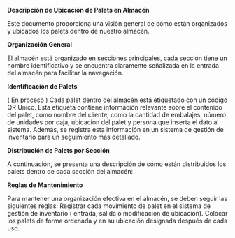 <b>Descripción de Ubicación de Palets en Almacén</b><p>
Este documento proporciona una visión general de cómo están organizados y ubicados los palets dentro de nuestro almacén.

<b>Organización General</b><p>
El almacén está organizado en secciones principales, cada sección tiene un nombre identificativo y se encuentra claramente señalizada en la entrada del almacén para facilitar la navegación.

<b>Identificación de Palets</b><p> ( En proceso )
Cada palet dentro del almacén está etiquetado con un código QR Unico. Esta etiqueta contiene información relevante sobre el contenido del palet, como nombre del cliente, como la cantidad de embalajes, número de unidades por caja, ubicacion del palet y persona que inserta el dato al sistema. Además, se registra esta información en un sistema de gestión de inventario para un seguimiento más detallado.

<b>Distribución de Palets por Sección</b><p>
A continuación, se presenta una descripción de cómo están distribuidos los palets dentro de cada sección del almacén:


<b>Reglas de Mantenimiento</b><p>
Para mantener una organización efectiva en el almacén, se deben seguir las siguientes reglas:
Registrar cada movimiento de palet en el sistema de gestión de inventario ( entrada, salida o modificacion de ubicacion).
Colocar los palets de forma ordenada y en su ubicación designada después de cada uso.

